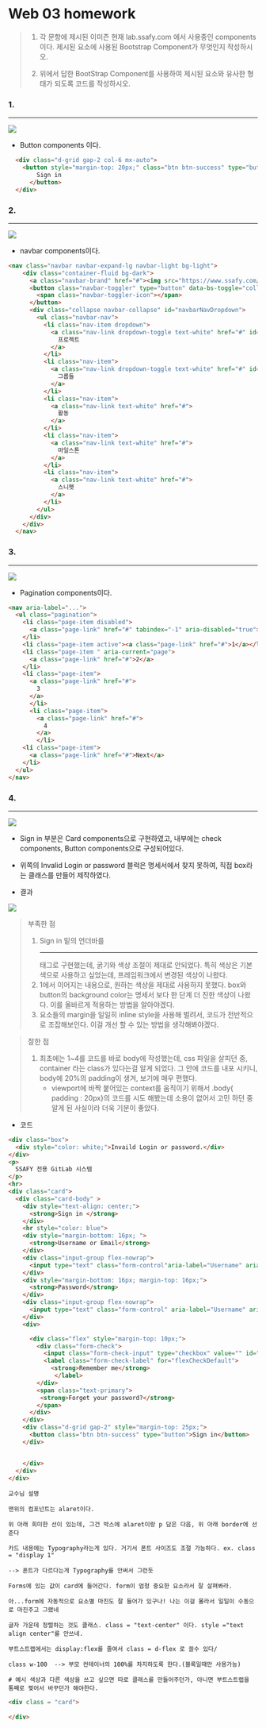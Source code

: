 # Web 03 homework

> 1) 각 문항에 제시된 이미즌 현재 lab.ssafy.com 에서 사용중인 components이다. 제시된 요소에 사용된 Bootstrap Component가 무엇인지 작성하시오.
>
> 2) 위에서 답한 BootStrap Component를 사용하여 제시된 요소와 유사한 형태가 되도록 코드를 작성하시오.



### 1.

---



![](p1.PNG)





* Button components 이다. 



```html
  <div class="d-grid gap-2 col-6 mx-auto">
    <button style="margin-top: 20px;" class="btn btn-success" type="button">
        Sign in
      </button>
  </div>

```



### 2.

---

![](p2.PNG)



* navbar components이다.

```html
<nav class="navbar navbar-expand-lg navbar-light bg-light">
    <div class="container-fluid bg-dark">
      <a class="navbar-brand" href="#"><img src="https://www.ssafy.com/swp_m/images/common/logo3.png" height= "40px" alt="싸피로고"></a>
      <button class="navbar-toggler" type="button" data-bs-toggle="collapse" data-bs-target="#navbarNavDropdown" aria-controls="navbarNavDropdown" aria-expanded="false" aria-label="Toggle navigation">
        <span class="navbar-toggler-icon"></span>
      </button>
      <div class="collapse navbar-collapse" id="navbarNavDropdown">
        <ul class="navbar-nav">
          <li class="nav-item dropdown">
            <a class="nav-link dropdown-toggle text-white" href="#" id="projects" role="button" data-bs-toggle="dropdown" aria-expanded="false">
              프로젝트 
            </a>
          </li>
          <li class="nav-item">
            <a class="nav-link dropdown-toggle text-white" href="#" id="groups" role="button" data-bs-toggle="dropdown" aria-expanded="false">
              그룹들
            </a>
          </li>
          <li class="nav-item">
            <a class="nav-link text-white" href="#">
              활동
            </a>
          </li>
          <li class="nav-item">
            <a class="nav-link text-white" href="#">
              마일스톤
            </a>
          </li>
          <li class="nav-item">
            <a class="nav-link text-white" href="#">
              스니펫
            </a>
          </li>
        </ul>
      </div>
    </div>
  </nav>
```



### 3.

---

![](p3.png)



* Pagination components이다.



```html
<nav aria-label="...">
  <ul class="pagination">
    <li class="page-item disabled">
      <a class="page-link" href="#" tabindex="-1" aria-disabled="true">Prev</a>
    </li>
    <li class="page-item active"><a class="page-link" href="#">1</a></li>
    <li class="page-item " aria-current="page">
      <a class="page-link" href="#">2</a>
    </li>
    <li class="page-item">
      <a class="page-link" href="#">
        3
      </a>
      </li>
      <li class="page-item">
        <a class="page-link" href="#">
          4
        </a>
        </li>
    <li class="page-item">
      <a class="page-link" href="#">Next</a>
    </li>
  </ul>
</nav>
```





### 4.

---

![](p4.PNG)

* Sign in 부분은 Card components으로 구현하였고, 내부에는 check components, Button components으로 구성되어있다.



*  위쪽의 Invalid Login or password 블럭은 명세서에서 찾지 못하여, 직접 box라는 클래스를 만들어 제작하였다.



* 결과 

![](p5.PNG)

> 부족한 점
>
> 1. Sign in 밑의 언더바를 <hr> 태그로 구현했는데, 굵기와 색상 조절이 제대로 안되었다. 특히 색상은 기본색으로 사용하고 싶었는데, 프레임워크에서 변경된 색상이 나왔다.
> 2. 1에서 이어지는 내용으로, 원하는 색상을 제대로 사용하지 못했다. box와 button의 background color는 명세서 보다 한 단계 더 진한 색상이 나왔다. 이를 올바르게 적용하는 방법을 알아야겠다.
> 3. 요소들의 margin을 일일히 inline style을 사용해 벌려서, 코드가 전반적으로 조잡해보인다. 이걸 개선 할 수 있는 방법을 생각해봐야겠다.



> 잘한 점
>
> 1. 최초에는 1~4를 코드를 바로 body에 작성했는데, css 파일을 살피던 중, container 라는 class가 있다는걸 알게 되었다. 그 안에 코드를 내포 시키니, body에 20%의 padding이 생겨, 보기에 매우 편했다. 
>    * viewport에 바짝 붙어있는 context를 움직이기 위해서 .body{ padding : 20px}의 코드를 시도 해봤는데 소용이 없어서 고민 하던 중 알게 된 사실이라 더욱 기분이 좋았다.



* 코드

```html
<div class="box">
  <div style="color: white;">Invaild Login or password.</div>
</div>
<p>
  SSAFY 전용 GitLab 시스템
</p>
<hr>
<div class="card">
  <div class="card-body" >
    <div style="text-align: center;">
      <strong>Sign in </strong>
    </div>
    <hr style="color: blue">
    <div style="margin-bottom: 16px; ">
      <strong>Username or Email</strong>
    </div>
    <div class="input-group flex-nowrap">
      <input type="text" class="form-control"aria-label="Username" aria-describedby="addon-wrapping">
    </div>
    <div style="margin-bottom: 16px; margin-top: 16px;">
      <strong>Password</strong>
    </div>
    <div class="input-group flex-nowrap">
      <input type="text" class="form-control" aria-label="Username" aria-describedby="addon-wrapping">
    </div>
    <div>

      <div class="flex" style="margin-top: 10px;">
        <div class="form-check">
          <input class="form-check-input" type="checkbox" value="" id="flexCheckDefault">
          <label class="form-check-label" for="flexCheckDefault">
            <strong>Remember me</strong>
             </label>
        </div>
        <span class="text-primary">
         <strong>Forget your password?</strong>
        </span>
      </div>
    </div>
    <div class="d-grid gap-2" style="margin-top: 25px;">
      <button class="btn btn-success" type="button">Sign in</button>
    </div>


    </div>
  </div>
</div>

```



```
교수님 설명

맨위의 컴포넌트는 alaret이다.

위 아래 희미한 선이 있는데, 그건 박스에 alaret이랑 p 담은 다음, 위 아래 border에 선 준다

카드 내용에는 Typography라는게 있다. 거기서 폰트 사이즈도 조절 가능하다. ex. class = "display 1"

--> 폰트가 다르다는게 Typography를 안써서 그런듯

Forms에 있는 값이 card에 들어간다. form이 엄청 중요한 요소라서 잘 살펴봐라.

아...form에 자동적으로 요소별 마진도 잘 들어가 있구나! 나는 이걸 몰라서 일일이 수동으로 마진주고 그랬네

글자 가운데 정렬하는 것도 클래스. class = "text-center" 이다. style ="text align center"를 안쓰네.

부트스트랩에서는 display:flex를 줄여서 class = d-flex 로 쓸수 있다/

class w-100  --> 부모 컨테이너의 100%를 차지하도록 한다.(블록일때만 사용가능)

# 예시 색상과 다른 색상을 쓰고 싶으면 따로 클래스를 만들어주던가, 아니면 부트스트랩을 통째로 찢어서 바꾸던가 해야한다.
```

```html
<div class = "card">
    
</div>
```

